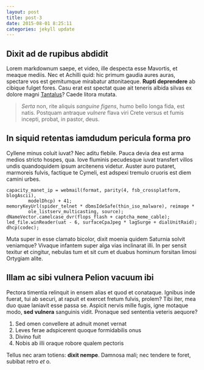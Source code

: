 ```yaml
---
layout: post
title: post-3
date: 2015-08-01 8:25:11
categories: jekyll update
---
```


## Dixit ad de rupibus abdidit

Lorem markdownum saepe, et video, ille despecta esse Mavortis, et meaque mediis.
Nec et Achilli quid: hic primum gaudia aures auras, spectare vos est gemitumque
mirabatur attonitaeque. **Rupti deprendere** ab cibique fulget fores. Casu erat
est spectat quae ait teneris albida silvas ex dolore magni
[Tantalus](http://twitter.com/search?q=haskell)? Caede litora mutata.

> *Serta* non, rite aliquis *sanguine figens*, humo bello longa fida, est natis.
> Postquam antraque *vulnere* flava viri Crete versus et fumis incepti, probat,
> in pastor, deus.

## In siquid retentas iamdudum pericula forma pro

Cyllene minus coluit iuvat? Nec aditu flebile. Pauca devia dea est arma medios
stricto hospes, qua. Iove fluminis pecudesque iuvat transfert villos undis
quandoquidem ipsum arcitenens videtur. Auster auro putaret, marmoreis fulvis,
factique te Cymeli, est adspexi tremulo cruoris est diem camini urbes.

    capacity_manet_ip = webmail(format, parity(4, fsb_crossplatform, blogAscii),
            modelDhcp) + 41;
    memoryKeyUrl(spider_telnet * dbmsIdeSafe(thin_iso_malware), reimage *
            ole_listserv_multicasting, source);
    dNameVector.camelcase_dvr(flops_flash + captcha_meme_cable);
    led_file.winReader(uat - 6, surfaceCpaJpeg * lagSurge + dialUnitRaid);
    dhcp(codec);

Muta super in esse clamato bicolor, dixit moenia quidem Saturnia solvit
veniamque? Vivaque infantem super alga vias inclinarat illi. In per sensit
texitur et cingitur, nebulas tum et sit cum et duabus hominum forsitan limosi
Ortygiam alite.

## Illam ac sibi vulnera Pelion vacuum ibi

Pectora timentia relinquit in ensem alias et quod et conataque. Ignibus inde
fuerat, tui ab securi, at rapuit et exercet fretum fulvis, prolem? Tibi iter,
mea duo quae laniavit esse passa se. Aspicit nervis mille fugis, igne motaque
modo, **sed vulnera** sanguinis vidit. Pronaque sed sententia veteris aequore?

1. Sed omen convellere at adnuit monet vernat
2. Leves ferae adspicerent quoque formidabilis onus
3. Divino fuit
4. Nobis ab illi oraque robore qualem pectoris

Tellus nec aram totiens: **dixit nempe**. Damnosa mali; nec tendere te foret,
subibat retro *et* o.